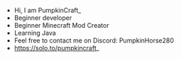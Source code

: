 - Hi, I am PumpkinCraft_
- Beginner developer
- Beginner Minecraft Mod Creator
- Learning Java
- Feel free to contact me on Discord: PumpkinHorse280
- https://solo.to/pumpkincraft_
